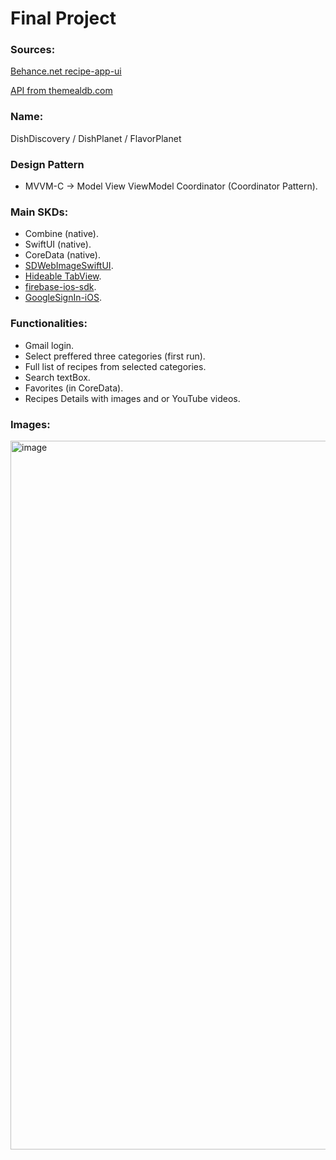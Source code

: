 # Final Project

### Sources:
[Behance.net recipe-app-ui](https://www.behance.net/gallery/176410731/recipe-app-ui?tracking_source=search_projects|recipe+app+design)

[API from themealdb.com](https://www.themealdb.com/api.php)

### Name:
DishDiscovery / DishPlanet / FlavorPlanet

### Design Pattern
- MVVM-C -> Model View ViewModel Coordinator (Coordinator Pattern).

### Main SKDs:
- Combine (native).
- SwiftUI (native).
- CoreData (native).
- [SDWebImageSwiftUI](https://github.com/SDWebImage/SDWebImageSwiftUI).
- [Hideable TabView](https://gitlab.com/AliMertOzhayta/hidabletabview-swiftui.git).
- [firebase-ios-sdk](https://github.com/firebase/firebase-ios-sdk).
- [GoogleSignIn-iOS](https://github.com/google/GoogleSignIn-iOS).

### Functionalities:
- Gmail login.
- Select preffered three categories (first run).
- Full list of recipes from selected categories.
- Search textBox.
- Favorites (in CoreData).
- Recipes Details with images and or YouTube videos.

### Images:
<img width="1134" alt="image" src="https://github.com/apaladines-techconsulting/Assignment_30/assets/138136886/55ab79ec-0e25-472c-8816-0783660c2963">
